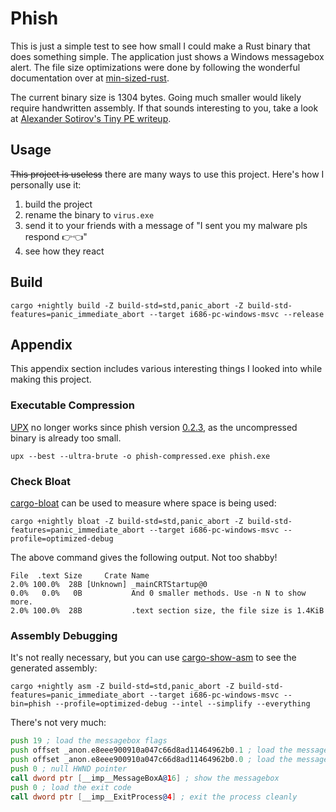 # Phish

This is just a simple test to see how small I could make a Rust binary that does something simple. The application just
shows a Windows messagebox alert. The file size optimizations were done by following the wonderful documentation over
at [min-sized-rust](https://github.com/johnthagen/min-sized-rust).

The current binary size is 1304 bytes. Going much smaller would likely require handwritten assembly. If that sounds
interesting to you, take a look at [Alexander Sotirov's Tiny PE writeup](http://www.phreedom.org/research/tinype/).

## Usage

~~This project is useless~~ there are many ways to use this project. Here's how I personally use it:

1. build the project
2. rename the binary to `virus.exe`
3. send it to your friends with a message of "I sent you my malware pls respond 👉👈"
4. see how they react

## Build

```shell
cargo +nightly build -Z build-std=std,panic_abort -Z build-std-features=panic_immediate_abort --target i686-pc-windows-msvc --release
```

## Appendix

This appendix section includes various interesting things I looked into while making this project.

### Executable Compression

[UPX](https://upx.github.io/) no longer works since phish version [0.2.3](CHANGELOG.md#023---2024-04-01), as the uncompressed binary is already too small.

```shell
upx --best --ultra-brute -o phish-compressed.exe phish.exe
```

### Check Bloat

[cargo-bloat](https://github.com/RazrFalcon/cargo-bloat) can be used to measure where space is being used:

```shell
cargo +nightly bloat -Z build-std=std,panic_abort -Z build-std-features=panic_immediate_abort --target i686-pc-windows-msvc --profile=optimized-debug
```

The above command gives the following output. Not too shabby!

```
File  .text Size     Crate Name
2.0% 100.0%  28B [Unknown] _mainCRTStartup@0
0.0%   0.0%   0B           And 0 smaller methods. Use -n N to show more.
2.0% 100.0%  28B           .text section size, the file size is 1.4KiB
```

### Assembly Debugging

It's not really necessary, but you can use [cargo-show-asm](https://github.com/pacak/cargo-show-asm) to see the generated assembly:

```shell
cargo +nightly asm -Z build-std=std,panic_abort -Z build-std-features=panic_immediate_abort --target i686-pc-windows-msvc --bin=phish --profile=optimized-debug --intel --simplify --everything
```

There's not very much:

```asm
push 19 ; load the messagebox flags
push offset _anon.e8eee900910a047c66d8ad11464962b0.1 ; load the message title
push offset _anon.e8eee900910a047c66d8ad11464962b0.0 ; load the message text
push 0 ; null HWND pointer
call dword ptr [__imp__MessageBoxA@16] ; show the messagebox
push 0 ; load the exit code
call dword ptr [__imp__ExitProcess@4] ; exit the process cleanly
```
